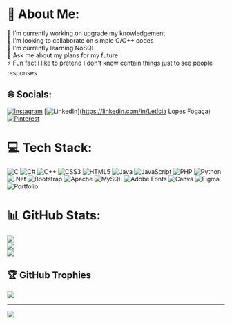 # 💫 About Me:
🔭 I’m currently working on upgrade my knowledgement<br>👯 I’m looking to collaborate on simple C/C++ codes<br>🌱 I’m currently learning NoSQL<br>💬 Ask me about my plans for my future<br>⚡ Fun fact I like to pretend I don't know centain things just to see people responses


## 🌐 Socials:
[![Instagram](https://img.shields.io/badge/Instagram-%23E4405F.svg?logo=Instagram&logoColor=white)](https://instagram.com/lazully_03) [![LinkedIn](https://img.shields.io/badge/LinkedIn-%230077B5.svg?logo=linkedin&logoColor=white)](https://linkedin.com/in/Letícia Lopes Fogaça) [![Pinterest](https://img.shields.io/badge/Pinterest-%23E60023.svg?logo=Pinterest&logoColor=white)](https://pinterest.com/Lazully_03) 

# 💻 Tech Stack:
![C](https://img.shields.io/badge/c-%2300599C.svg?style=for-the-badge&logo=c&logoColor=white) ![C#](https://img.shields.io/badge/c%23-%23239120.svg?style=for-the-badge&logo=csharp&logoColor=white) ![C++](https://img.shields.io/badge/c++-%2300599C.svg?style=for-the-badge&logo=c%2B%2B&logoColor=white) ![CSS3](https://img.shields.io/badge/css3-%231572B6.svg?style=for-the-badge&logo=css3&logoColor=white) ![HTML5](https://img.shields.io/badge/html5-%23E34F26.svg?style=for-the-badge&logo=html5&logoColor=white) ![Java](https://img.shields.io/badge/java-%23ED8B00.svg?style=for-the-badge&logo=openjdk&logoColor=white) ![JavaScript](https://img.shields.io/badge/javascript-%23323330.svg?style=for-the-badge&logo=javascript&logoColor=%23F7DF1E) ![PHP](https://img.shields.io/badge/php-%23777BB4.svg?style=for-the-badge&logo=php&logoColor=white) ![Python](https://img.shields.io/badge/python-3670A0?style=for-the-badge&logo=python&logoColor=ffdd54) ![.Net](https://img.shields.io/badge/.NET-5C2D91?style=for-the-badge&logo=.net&logoColor=white) ![Bootstrap](https://img.shields.io/badge/bootstrap-%238511FA.svg?style=for-the-badge&logo=bootstrap&logoColor=white) ![Apache](https://img.shields.io/badge/apache-%23D42029.svg?style=for-the-badge&logo=apache&logoColor=white) ![MySQL](https://img.shields.io/badge/mysql-%2300000f.svg?style=for-the-badge&logo=mysql&logoColor=white) ![Adobe Fonts](https://img.shields.io/badge/Adobe%20Fonts-000B1D.svg?style=for-the-badge&logo=Adobe%20Fonts&logoColor=white) ![Canva](https://img.shields.io/badge/Canva-%2300C4CC.svg?style=for-the-badge&logo=Canva&logoColor=white) ![Figma](https://img.shields.io/badge/figma-%23F24E1E.svg?style=for-the-badge&logo=figma&logoColor=white) ![Portfolio](https://img.shields.io/badge/Portfolio-%23000000.svg?style=for-the-badge&logo=firefox&logoColor=#FF7139)
# 📊 GitHub Stats:
![](https://github-readme-stats.vercel.app/api?username=Lazully&theme=nightowl&hide_border=false&include_all_commits=true&count_private=true)<br/>
![](https://github-readme-streak-stats.herokuapp.com/?user=Lazully&theme=nightowl&hide_border=false)<br/>
![](https://github-readme-stats.vercel.app/api/top-langs/?username=Lazully&theme=nightowl&hide_border=false&include_all_commits=true&count_private=true&layout=compact)

## 🏆 GitHub Trophies
![](https://github-profile-trophy.vercel.app/?username=Lazully&theme=discord&no-frame=false&no-bg=true&margin-w=4)

---
[![](https://visitcount.itsvg.in/api?id=Lazully&icon=9&color=6)](https://visitcount.itsvg.in)

<!-- Proudly created with GPRM ( https://gprm.itsvg.in ) -->

